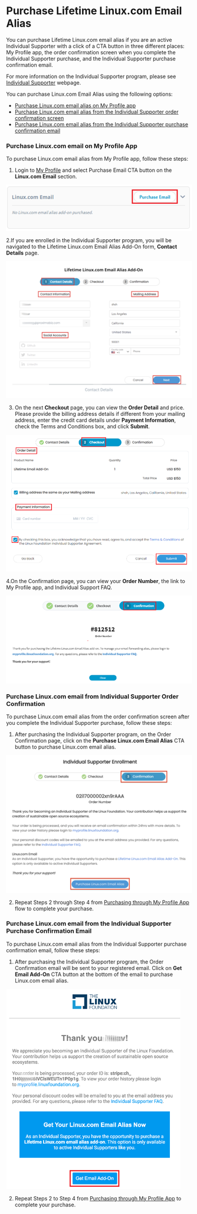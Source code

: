 # Purchase Lifetime Linux.com Email Alias

You can purchase Lifetime Linux.com email alias if you are an active Individual Supporter with a click of a CTA button in three different places: My Profile app, the order confirmation screen when you complete the Individual Supporter purchase, and the Individual Supporter purchase confirmation email.

For more information on the Individual Supporter program, please see [Individual Supporter](https://www.linuxfoundation.org/about/individual-supporters/) webpage.

You can purchase Linux.com Email Alias using the following options:

* [Purchase Linux.com email alias on My Profile app](purchasing-linux-email-alias-for-lifetime.md#purchase-linux-com-email-on-my-profile-app) 
* [Purchase Linux.com email alias from the Individual Supporter order confirmation screen](purchasing-linux-email-alias-for-lifetime.md#purchase-linux-com-email-from-individual-supporter-order-confirmation)
* [Purchase Linux.com email alias from the Individual Supporter purchase confirmation email](purchasing-linux-email-alias-for-lifetime.md#purchase-linux-com-email-from-the-individual-supporter-purchase-confirmation-email)

### Purchase Linux.com email on My Profile App

To purchase Linux.com email alias from My Profile app, follow these steps:

1. Login to [My Profile](https://myprofile.linuxfoundation.org/) and select Purchase Email CTA button on the **Linux.com Email** section.

![Purchase Email](../.gitbook/assets/linux_email.png)

2.If you are enrolled in the Individual Supporter program, you will be navigated to the Lifetime Linux.com Email Alias Add-On form, **Contact Details** page.

![](../.gitbook/assets/lifetime-email-form.png)

3. On the next **Checkout** page, you can view the **Order Detail** and price.  Please provide the billing address details if different from your mailing address, enter the credit card details under **Payment Information**, check the Terms and Conditions box, and click **Submit**. 

![Checkout Details](../.gitbook/assets/email_check1.png)

4.On the Confirmation page, you can view your **Order Number**, the link to My Profile app, and  Individual Support FAQ.

![Confirmation Details ](../.gitbook/assets/email_order-copy.png)

### Purchase Linux.com email from Individual Supporter Order Confirmation

To purchase Linux.com email alias from the order confirmation screen after you complete the Individual Supporter purchase, follow these steps:

1. After purchasing the Individual Supporter program, on the Order Confirmation page, click on the **Purchase Linux.com Email Alias** CTA button to purchase Linux.com email alias. 

![](../.gitbook/assets/individual-supporter-confirmation-new.png)

2. Repeat Steps 2 through Step 4 from [Purchasing through My Profile App](purchasing-linux-email-alias-for-lifetime.md#purchasing-through-my-profile-app) flow to complete your purchase.

### Purchase Linux.com email from the Individual Supporter Purchase Confirmation Email

To purchase Linux.com email alias from the Individual Supporter purchase confirmation email, follow these steps:

1. After purchasing the Individual Supporter program, the Order Confirmation email will be sent to your registered email. Click on **Get Email Add-On** CTA button at the bottom of the email to purchase Linux.com email alias. 

![Email Confirmation](../.gitbook/assets/emailconfirmation.png)

2. Repeat Steps 2 to Step 4 from [Purchasing through My Profile App](purchasing-linux-email-alias-for-lifetime.md#purchasing-through-my-profile-app) to complete your purchase.

